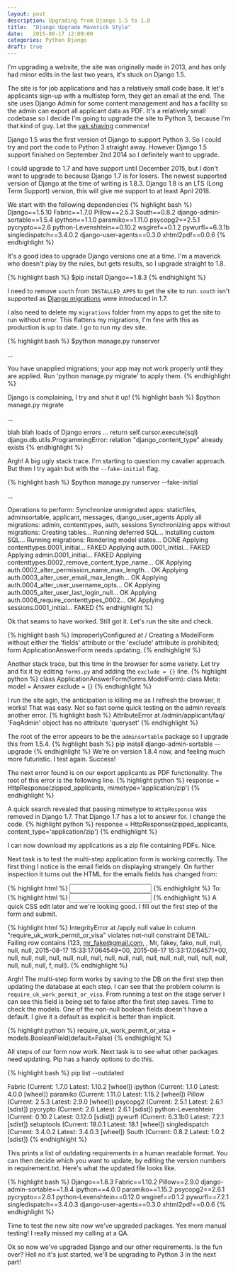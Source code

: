 ```yaml
---
layout: post
description: Upgrading from Django 1.5 to 1.8
title:  "Django Upgrade Maverick Style"
date:   2015-08-17 12:09:00
categories: Python Django
draft: true
---
```

I'm upgrading a website, the site was originally made in 2013, and has only had minor edits in the last two years, it's stuck on Django 1.5.

The site is for job applications and has a relatively small code base. It let's applicants sign-up with a multistep form, they get an email at the end. The site uses Django Admin for some content management and has a facility so the admin can export all applicant data as PDF. It's a relatively small codebase so I decide I'm going to upgrade the site to Python 3, because I'm that kind of guy. Let the [yak shaving](http://sethgodin.typepad.com/seths_blog/2005/03/dont_shave_that.html) commence!


Django 1.5 was the first version of Django to support Python 3. So I could try and port the code to Python 3 straight away. However Django 1.5 support finished on September 2nd 2014 so I definitely want to upgrade.

I could upgrade to 1.7 and have support until December 2015, but I don't want to upgrade to because Django 1.7 is for losers. The newest supported version of Django at the time of writing is 1.8.3. Django 1.8 is an LTS (Long Term Support) version, this will give me support to at least April 2018.

We start with the following dependencies
{% highlight bash %}
Django==1.5.10
Fabric==1.7.0
Pillow==2.5.3
South==0.8.2
django-admin-sortable==1.5.4
ipython==1.1.0
paramiko==1.11.0
psycopg2==2.5.1
pycrypto==2.6
python-Levenshtein==0.10.2
wsgiref==0.1.2
pywurfl==6.3.1b
singledispatch==3.4.0.2
django-user-agents==0.3.0
xhtml2pdf==0.0.6
{% endhighlight %}

It's a good idea to upgrade Django versions one at a time. I'm a maverick who doesn't play by the rules, but gets results, so I upgrade straight to 1.8.

{% highlight bash %}
$pip install Django==1.8.3
{% endhighlight %}

I need to remove `south` from `INSTALLED_APPS` to get the site to run. `south` isn't supported as [Django migrations](https://docs.djangoproject.com/en/1.8/topics/migrations/) were introduced in 1.7.

I also need to delete my `migrations` folder from my apps to get the site to run without error. This flattens my migrations, I'm fine with this as production is up to date. I go to run my dev site.



{% highlight bash %}
$python manage.py runserver

...

You have unapplied migrations; your app may not work properly until they are applied.
Run 'python manage.py migrate' to apply them.
{% endhighlight %}

Django is complaining, I try and shut it up!
{% highlight bash %}
$python manage.py migrate

...

blah blah loads of Django errors
...
 return self.cursor.execute(sql)
django.db.utils.ProgrammingError: relation "django_content_type" already exists
{% endhighlight %}

Argh! A big ugly stack trace. I'm starting to question my cavalier approach. But then I try again but with the `--fake-initial` flag.

{% highlight bash %}
$python manage.py runserver --fake-initial

...

Operations to perform:
  Synchronize unmigrated apps: staticfiles, adminsortable, applicant, messages, django_user_agents
  Apply all migrations: admin, contenttypes, auth, sessions
Synchronizing apps without migrations:
  Creating tables...
    Running deferred SQL...
  Installing custom SQL...
Running migrations:
  Rendering model states... DONE
  Applying contenttypes.0001_initial... FAKED
  Applying auth.0001_initial... FAKED
  Applying admin.0001_initial... FAKED
  Applying contenttypes.0002_remove_content_type_name... OK
  Applying auth.0002_alter_permission_name_max_length... OK
  Applying auth.0003_alter_user_email_max_length... OK
  Applying auth.0004_alter_user_username_opts... OK
  Applying auth.0005_alter_user_last_login_null... OK
  Applying auth.0006_require_contenttypes_0002... OK
  Applying sessions.0001_initial... FAKED
{% endhighlight %}

Ok that seams to have worked. Still got it. Let's run the site and check.

{% highlight bash %}
ImproperlyConfigured at /
Creating a ModelForm without either the 'fields' attribute or the 'exclude' attribute is prohibited; form ApplicationAnswerForm needs updating.
{% endhighlight %}

Another stack trace, but this time in the browser for some variety. Let try and fix it by editing `forms.py` and adding the `exclude = {}` line.
{% highlight python %}
class ApplicationAnswerForm(forms.ModelForm):
    class Meta:
        model = Answer
        exclude = {}
{% endhighlight %}

I run the site agin, the anticipation is killing me as I refresh the browser, it works! That was easy. Not so fast some quick testing on the admin reveals another error.
{% highlight bash %}
AttributeError at /admin/applicant/faq/
'FaqAdmin' object has no attribute 'queryset'
{% endhighlight %}

The root of the error appears to be the `adminsortable` package so I upgrade this from 1.5.4.
{% highlight bash %}
pip install django-admin-sortable --upgrade
{% endhighlight %}
We're on version 1.8.4 now, and feeling much more futuristic. I test again. Success!

The next error found is on our export applicants as PDF functionality. The root of this error is the following line.
{% highlight python %}
response = HttpResponse(zipped_applicants, mimetype='application/zip')
{% endhighlight %}

A quick search revealed that passing mimetype to `HttpResponse` was removed in Django 1.7. That Django 1.7 has a lot to answer for. I change the code.
{% highlight python %}
response = HttpResponse(zipped_applicants, content_type='application/zip')
{% endhighlight %}

I can now download my applications as a zip file containing PDFs. Nice.

Next task is to test the multi-step application form is working correctly. The first thing I notice is the email fields on displaying strangely. On further inspection it turns out the HTML for the emails fields has changed from:

{% highlight html %}
<input id="id_email" maxlength="254" name="email" type="email">
{% endhighlight %}
To:
{% highlight html %}
<input id="id_email" maxlength="254" name="email" type="text">
{% endhighlight %}
A quick CSS edit later and we're looking good. I fill out the first step of the form and submit.

{% highlight html %}
IntegrityError at /apply
null value in column "require_uk_work_permit_or_visa" violates not-null constraint
DETAIL:  Failing row contains (123, mr_fake@gmail.com, , Mr, fakey, fako, null, null, null, null, 2015-08-17 15:33:17.064549+00, 2015-08-17 15:33:17.064571+00, null, null, null, null, null, null, null, null, null, null, null, null, null, null, null, null, null, null, null, f, null).
{% endhighlight %}

Argh! The multi-step form works by saving to the DB on the first step then updating the database at each step.
I can see that the problem column is `require_uk_work_permit_or_visa`. From running a test on the stage server I can see this field is being set to false after the first step saves. Time to check the models. One of the non-null boolean fields doesn't have a default. I give it a default as explicit is better than implicit.

{% highlight python %}
require_uk_work_permit_or_visa = models.BooleanField(default=False)
{% endhighlight %}

All steps of our form now work. Next task is to see what other packages need updating. Pip has a handy options to do this.

{% highlight bash %}
pip list --outdated

Fabric (Current: 1.7.0 Latest: 1.10.2 [wheel])
ipython (Current: 1.1.0 Latest: 4.0.0 [wheel])
paramiko (Current: 1.11.0 Latest: 1.15.2 [wheel])
Pillow (Current: 2.5.3 Latest: 2.9.0 [wheel])
psycopg2 (Current: 2.5.1 Latest: 2.6.1 [sdist])
pycrypto (Current: 2.6 Latest: 2.6.1 [sdist])
python-Levenshtein (Current: 0.10.2 Latest: 0.12.0 [sdist])
pywurfl (Current: 6.3.1b0 Latest: 7.2.1 [sdist])
setuptools (Current: 18.0.1 Latest: 18.1 [wheel])
singledispatch (Current: 3.4.0.2 Latest: 3.4.0.3 [wheel])
South (Current: 0.8.2 Latest: 1.0.2 [sdist])
{% endhighlight %}

This prints a list of outdating requirements in a human readable format. You can then decide which you want to update, by editing the version numbers in requirement.txt. Here's what the updated file looks like.

{% highlight bash %}
Django==1.8.3
Fabric==1.10.2
Pillow==2.9.0
django-admin-sortable==1.8.4
ipython==4.0.0
paramiko==1.15.2
psycopg2==2.6.1
pycrypto==2.6.1
python-Levenshtein==0.12.0
wsgiref==0.1.2
pywurfl==7.2.1
singledispatch==3.4.0.3
django-user-agents==0.3.0
xhtml2pdf==0.0.6
{% endhighlight %}

Time to test the new site now we've upgraded packages. Yes more manual testing! I really missed my calling at a QA.

Ok so now we've upgraded Django and our other requirements. Is the fun over? Hell no it's just started, we'll be upgrading to Python 3 in the next part!
